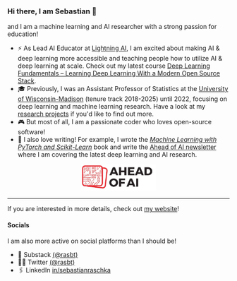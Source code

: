 ### Hi there, I am Sebastian 👋

and I am a machine learning and AI researcher with a strong passion for education!

- ⚡️ As Lead AI Educator at [Lightning AI](https://lightning.ai), I am excited about making AI & deep learning more accessible and teaching people how to utilize AI & deep learning at scale. Check out my latest course [Deep Learning Fundamentals – Learning Deep Learning With a Modern Open Source Stack](https://lightning.ai/pages/courses/deep-learning-fundamentals/).
- 🎓 Previously, I was an Assistant Professor of Statistics at the [University of Wisconsin-Madison](https://www.wisc.edu) (tenure track 2018-2025) until 2022, focusing on deep learning and machine learning research. Have a look at my [research projects](https://sebastianraschka.com/publications/) if you'd like to find out more.
- 🎮 But most of all, I am a passionate coder who loves open-source software! 
- 📖 I also love writing! For example, I wrote the *[Machine Learning with PyTorch and Scikit-Learn](https://www.amazon.com/Machine-Learning-PyTorch-Scikit-Learn-scikit-learn-ebook-dp-B09NW48MR1/dp/B09NW48MR1/)* book and write the [Ahead of AI newsletter](https://magazine.sebastianraschka.com) where I am covering the latest deep learning and AI research.

<div align="center">
<a href="https://magazine.sebastianraschka.com"> <img src="figures/ahead-of-ai-logo.jpg" alt="Ahead of AI Logo" height="60px"></a></div>


---

If you are interested in more details, check out [my website](https://sebastianraschka.com)!  

#### Socials

I am also more active on social platforms than I should be!

- 📝 Substack [(@rasbt)](https://substack.com/@rasbt)
- 👨‍💻 Twitter [(@rasbt)](https://twitter.com/rasbt)
- 🖇️ LinkedIn [in/sebastianraschka](https://www.linkedin.com/in/sebastianraschka/)




